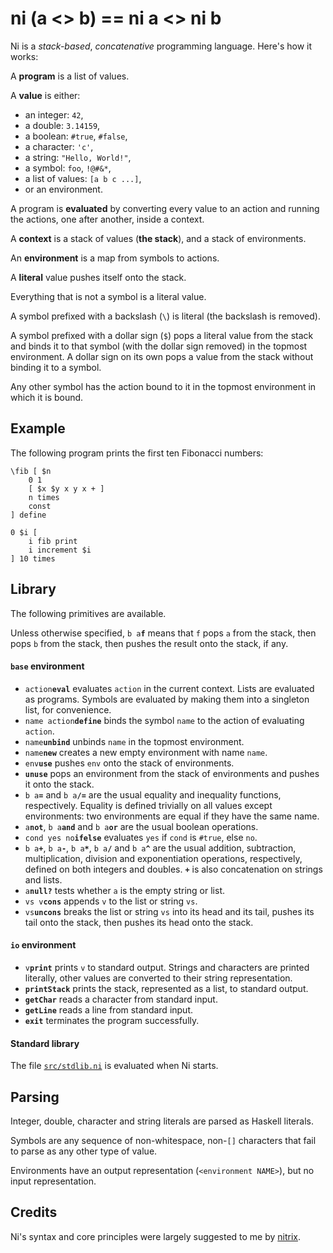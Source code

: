 # ni (a <> b) == ni a <> ni b

Ni is a *stack-based*, *concatenative* programming language. Here's how it works:

A **program** is a list of values.

A **value** is either:

- an integer: `42`,
- a double: `3.14159`,
- a boolean: `#true`, `#false`,
- a character: `'c'`,
- a string: `"Hello, World!"`,
- a symbol: `foo`, `!@#&*`,
- a list of values: `[a b c ...]`,
- or an environment.

A program is **evaluated** by converting every value to an action and running the actions, one after another, inside a context.

A **context** is a stack of values (**the stack**), and a stack of environments.

An **environment** is a map from symbols to actions.

A **literal** value pushes itself onto the stack.

Everything that is not a symbol is a literal value.

A symbol prefixed with a backslash (`\`) is literal (the backslash is removed).

A symbol prefixed with a dollar sign (`$`) pops a literal value from the stack and binds it to that symbol (with the dollar sign removed) in the topmost environment. A dollar sign on its own pops a value from the stack without binding it to a symbol.

Any other symbol has the action bound to it in the topmost environment in which it is bound.

## Example

The following program prints the first ten Fibonacci numbers:

```
\fib [ $n
    0 1
    [ $x $y x y x + ]
    n times
    const
] define

0 $i [
    i fib print
    i increment $i
] 10 times
```

## Library

The following primitives are available.

Unless otherwise specified, `b a`**`f`** means that `f` pops `a` from the stack, then pops `b` from the stack, then pushes the result onto the stack, if any.

#### **`base`** environment

- `action`**`eval`** evaluates `action` in the current context. Lists are evaluated as programs. Symbols are evaluated by making them into a singleton list, for convenience.
- `name action`**`define`** binds the symbol `name` to the action of evaluating `action`.
- `name`**`unbind`** unbinds `name` in the topmost environment.
- `name`**`new`** creates a new empty environment with name `name`.
- `env`**`use`** pushes `env` onto the stack of environments.
- **`unuse`** pops an environment from the stack of environments and pushes it onto the stack.
- `b a`**`=`** and `b a`**`/=`** are the usual equality and inequality functions, respectively. Equality is defined trivially on all values except environments: two environments are equal if they have the same name.
- `a`**`not`**, `b a`**`and`** and `b a`**`or`** are the usual boolean operations.
- `cond yes no`**`ifelse`** evaluates `yes` if `cond` is `#true`, else `no`.
- `b a`**`+`**, `b a`**`-`**, `b a`**`*`**, `b a`**`/`** and `b a`**`^`** are the usual addition, subtraction, multiplication, division and exponentiation operations, respectively, defined on both integers and doubles. **`+`** is also concatenation on strings and lists.
- `a`**`null?`** tests whether `a` is the empty string or list.
- `vs v`**`cons`** appends `v` to the list or string `vs`.
- `vs`**`uncons`** breaks the list or string `vs` into its head and its tail, pushes its tail onto the stack, then pushes its head onto the stack.

#### **`io`** environment

- `v`**`print`** prints `v` to standard output. Strings and characters are printed literally, other values are converted to their string representation.
- **`printStack`** prints the stack, represented as a list, to standard output.
- **`getChar`** reads a character from standard input.
- **`getLine`** reads a line from standard input.
- **`exit`** terminates the program successfully.

#### Standard library

The file [`src/stdlib.ni`](https://git.monade.li/ni/tree/src/stdlib.ni) is evaluated when Ni starts.

## Parsing

Integer, double, character and string literals are parsed as Haskell literals.

Symbols are any sequence of non-whitespace, non-`[]` characters that fail to parse as any other type of value.

Environments have an output representation (`<environment NAME>`), but no input representation.

## Credits

Ni's syntax and core principles were largely suggested to me by [nitrix](https://github.com/nitrix).
